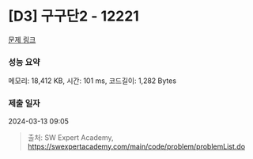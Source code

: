 # [D3] 구구단2 - 12221 

[문제 링크](https://swexpertacademy.com/main/code/problem/problemDetail.do?contestProbId=AXpz3dravpQDFATi) 

### 성능 요약

메모리: 18,412 KB, 시간: 101 ms, 코드길이: 1,282 Bytes

### 제출 일자

2024-03-13 09:05



> 출처: SW Expert Academy, https://swexpertacademy.com/main/code/problem/problemList.do